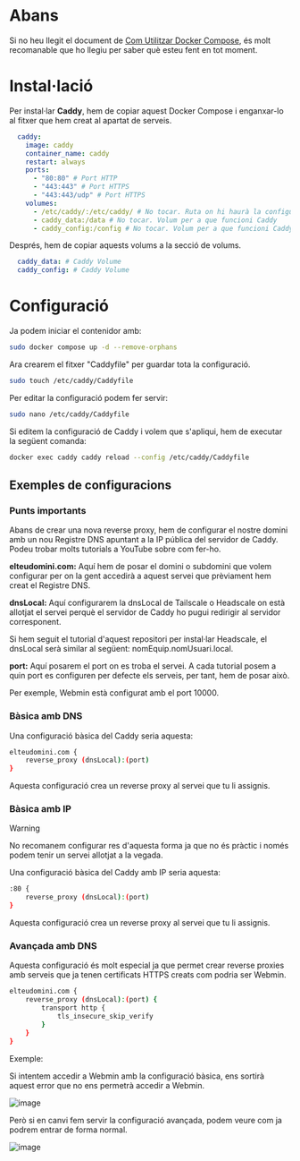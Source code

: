 # Abans
Si no heu llegit el document de [Com Utilitzar Docker Compose](https://github.com/Otorexer/SerLliure/tree/main/Tutorials/ComUtilitzarDockerCompose), és molt recomanable que ho llegiu per saber què esteu fent en tot moment.

# Instal·lació
Per instal·lar **Caddy**, hem de copiar aquest Docker Compose i enganxar-lo al fitxer que hem creat al apartat de serveis.

```yaml
  caddy:
    image: caddy
    container_name: caddy
    restart: always
    ports:
      - "80:80" # Port HTTP
      - "443:443" # Port HTTPS
      - "443:443/udp" # Port HTTPS
    volumes:
      - /etc/caddy/:/etc/caddy/ # No tocar. Ruta on hi haurà la configuració de Caddy
      - caddy_data:/data # No tocar. Volum per a que funcioni Caddy
      - caddy_config:/config # No tocar. Volum per a que funcioni Caddy
```

Després, hem de copiar aquests volums a la secció de volums.

```yaml
  caddy_data: # Caddy Volume
  caddy_config: # Caddy Volume
```

# Configuració
Ja podem iniciar el contenidor amb:

```bash
sudo docker compose up -d --remove-orphans
```

Ara crearem el fitxer "Caddyfile" per guardar tota la configuració.

```bash
sudo touch /etc/caddy/Caddyfile
```

Per editar la configuració podem fer servir:

```bash
sudo nano /etc/caddy/Caddyfile
```

Si editem la configuració de Caddy i volem que s'apliqui, hem de executar la següent comanda:

```bash
docker exec caddy caddy reload --config /etc/caddy/Caddyfile
```

## Exemples de configuracions
### Punts importants
Abans de crear una nova reverse proxy, hem de configurar el nostre domini amb un nou Registre DNS apuntant a la IP pública del servidor de Caddy. Podeu trobar molts tutorials a YouTube sobre com fer-ho.

**elteudomini.com:** Aquí hem de posar el domini o subdomini que volem configurar per on la gent accedirà a aquest servei que prèviament hem creat el Registre DNS.

**dnsLocal:** Aquí configurarem la dnsLocal de Tailscale o Headscale on està allotjat el servei perquè el servidor de Caddy ho pugui redirigir al servidor corresponent.

Si hem seguit el tutorial d'aquest repositori per instal·lar Headscale, el dnsLocal serà similar al següent: nomEquip.nomUsuari.local.

**port:** Aquí posarem el port on es troba el servei. A cada tutorial posem a quin port es configuren per defecte els serveis, per tant, hem de posar això.

Per exemple, Webmin està configurat amb el port 10000.

### Bàsica amb DNS
Una configuració bàsica del Caddy seria aquesta:

```bash
elteudomini.com {
    reverse_proxy (dnsLocal):(port)
}
```

Aquesta configuració crea un reverse proxy al servei que tu li assignis.

### Bàsica amb IP
>[!WARNING]
>No recomanem configurar res d'aquesta forma ja que no és pràctic i només podem tenir un servei allotjat a la vegada.

Una configuració bàsica del Caddy amb IP seria aquesta:

```bash
:80 {
    reverse_proxy (dnsLocal):(port)
}
```

Aquesta configuració crea un reverse proxy al servei que tu li assignis.

### Avançada amb DNS
Aquesta configuració és molt especial ja que permet crear reverse proxies amb serveis que ja tenen certificats HTTPS creats com podria ser Webmin.

```bash
elteudomini.com {
    reverse_proxy (dnsLocal):(port) {
        transport http {
            tls_insecure_skip_verify
        }
    }
}
```

Exemple:

Si intentem accedir a Webmin amb la configuració bàsica, ens sortirà aquest error que no ens permetrà accedir a Webmin.

![image](https://github.com/Otorexer/SerLliure/assets/118485801/e531fa58-50f9-44a6-8859-affb239612c3)

Però si en canvi fem servir la configuració avançada, podem veure com ja podrem entrar de forma normal.

![image](https://github.com/Otorexer/SerLliure/assets/118485801/3bca2670-6f7a-41c4-8d65-af33f97cfd79)
